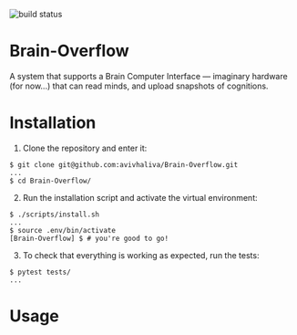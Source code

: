 ![build status](https://travis-ci.com/AvivHaliva/Brain-Overflow.svg?branch=master)
# Brain-Overflow
A system that supports a Brain Computer Interface — imaginary hardware (for now...) that can read minds, and upload snapshots of cognitions.


# Installation
1. Clone the repository and enter it:
```shell
$ git clone git@github.com:avivhaliva/Brain-Overflow.git
...
$ cd Brain-Overflow/
```

2. Run the installation script and activate the virtual environment:
```shell
$ ./scripts/install.sh
...
$ source .env/bin/activate
[Brain-Overflow] $ # you're good to go!
```
    
3. To check that everything is working as expected, run the tests:
```shell
$ pytest tests/
...
```

# Usage
